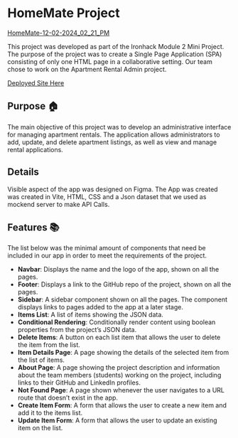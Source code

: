 # HomeMate Project
[HomeMate-12-02-2024_02_21_PM](https://github.com/user-attachments/assets/d73cf182-d0ce-4ffe-83b3-596936344fda)

This project was developed as part of the Ironhack Module 2 Mini Project. The purpose of the project was to create a Single Page Application (SPA) consisting of only one HTML page in a collaborative setting. Our team chose to work on the Apartment Rental Admin project.

[Deployed Site Here](https://kaleidoscopic-douhua-e94122.netlify.app/)

## Purpose 🏠

The main objective of this project was to develop an administrative interface for managing apartment rentals. The application allows administrators to add, update, and delete apartment listings, as well as view and manage rental applications.

## Details

Visible aspect of the app was designed on Figma. The App was created was created in Vite, HTML, CSS and a Json dataset that we used as mockend server to make API Calls.

## Features 📚

The list below was the minimal amount of components that need be included in our app in order to meet the requirements of the project.

- **Navbar**: Displays the name and the logo of the app, shown on all the pages.
- **Footer**: Displays a link to the GitHub repo of the project, shown on all the pages.
- **Sidebar**: A sidebar component shown on all the pages. The component displays links to pages added to the app at a later stage.
- **Items List**: A list of items showing the JSON data.
- **Conditional Rendering**: Conditionally render content using boolean properties from the project’s JSON data.
- **Delete Items**: A button on each list item that allows the user to delete the item from the list.
- **Item Details Page**: A page showing the details of the selected item from the list of items.
- **About Page**: A page showing the project description and information about the team members (students) working on the project, including links to their GitHub and LinkedIn profiles.
- **Not Found Page**: A page shown whenever the user navigates to a URL route that doesn’t exist in the app.
- **Create Item Form**: A form that allows the user to create a new item and add it to the items list.
- **Update Item Form**: A form that allows the user to update an existing item on the list.

